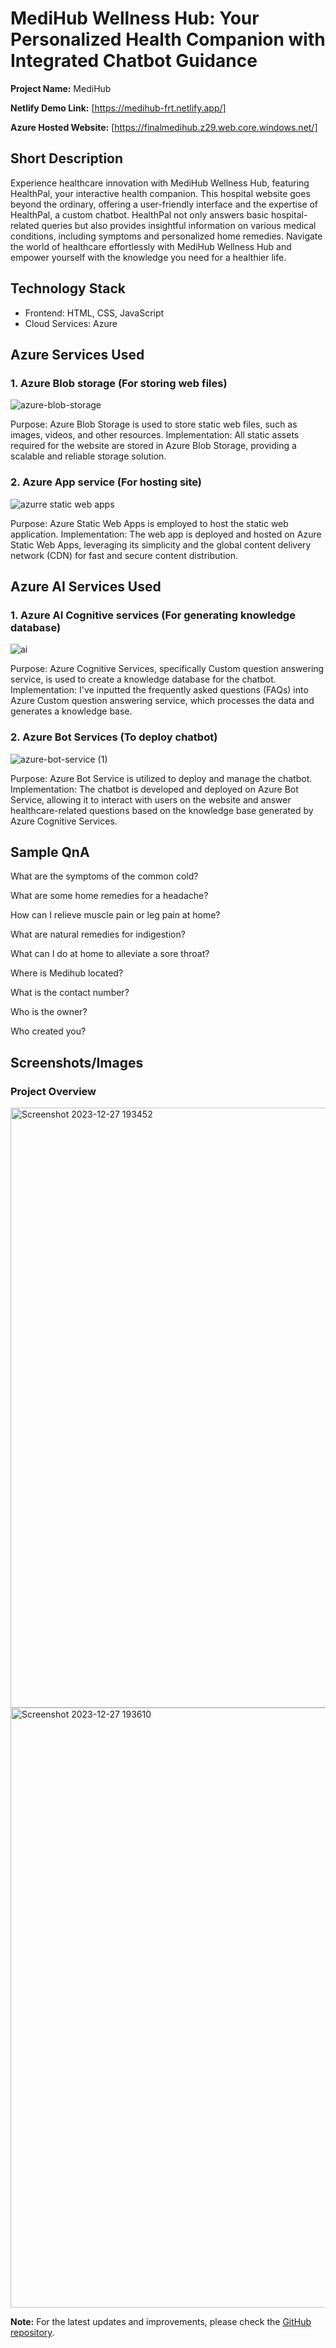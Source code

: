 # MediHub Wellness Hub: Your Personalized Health Companion with Integrated Chatbot Guidance

**Project Name:** MediHub

**Netlify Demo Link:** [https://medihub-frt.netlify.app/]

**Azure Hosted Website:** [https://finalmedihub.z29.web.core.windows.net/]

## Short Description

Experience healthcare innovation with MediHub Wellness Hub, featuring HealthPal, your interactive health companion. This hospital website goes beyond the ordinary, offering a user-friendly interface and the expertise of HealthPal, a custom chatbot. HealthPal not only answers basic hospital-related queries but also provides insightful information on various medical conditions, including symptoms and personalized home remedies. Navigate the world of healthcare effortlessly with MediHub Wellness Hub and empower yourself with the knowledge you need for a healthier life.

## Technology Stack

- Frontend: HTML, CSS, JavaScript
- Cloud Services: Azure

## Azure Services Used

### 1. Azure Blob storage (For storing web files)

![azure-blob-storage](https://github.com/sai231102/MediHub-Microsoft-FRT-Project/assets/83605866/e42525e0-028b-4471-9bc7-577a345caf37)

Purpose: Azure Blob Storage is used to store static web files, such as images, videos, and other resources.
Implementation: All static assets required for the website are stored in Azure Blob Storage, providing a scalable and reliable storage solution.

### 2. Azure App service (For hosting site)

![azurre static web apps](https://github.com/sai231102/MediHub-Microsoft-FRT-Project/assets/83605866/dbb8fc55-1100-4d2c-9275-303e3a146e6c)

Purpose: Azure Static Web Apps is employed to host the static web application.
Implementation: The web app is deployed and hosted on Azure Static Web Apps, leveraging its simplicity and the global content delivery network (CDN) for fast and secure content distribution.


## Azure AI Services Used

### 1. Azure AI Cognitive services (For generating knowledge database)
![ai](https://github.com/sai231102/MediHub-Microsoft-FRT-Project/assets/83605866/636452c4-8a34-4c1e-8f39-981704d7f79b)

Purpose: Azure Cognitive Services, specifically Custom question answering service, is used to create a knowledge database for the chatbot.
Implementation: I've inputted the frequently asked questions (FAQs) into Azure Custom question answering service, which processes the data and generates a knowledge base.



### 2. Azure Bot Services (To deploy chatbot)
![azure-bot-service (1)](https://github.com/sai231102/MediHub-Microsoft-FRT-Project/assets/83605866/8205ac8c-8cc2-4ec2-a539-3ff9eb7becc8)

Purpose: Azure Bot Service is utilized to deploy and manage the chatbot.
Implementation: The chatbot is developed and deployed on Azure Bot Service, allowing it to interact with users on the website and answer healthcare-related questions based on the knowledge base generated by Azure Cognitive Services.


## Sample QnA
What are the symptoms of the common cold?

What are some home remedies for a headache?

How can I relieve muscle pain or leg pain at home?

What are natural remedies for indigestion?

What can I do at home to alleviate a sore throat?

Where is Medihub located?

What is the contact number?

Who is the owner?

Who created you?


## Screenshots/Images

### Project Overview

<img width="960" alt="Screenshot 2023-12-27 193452" src="https://github.com/sai231102/MediHub-Microsoft-FRT-Project/assets/83605866/160b9666-55f6-4fba-9b27-28eb20cdd79b">

<img width="960" alt="Screenshot 2023-12-27 193610" src="https://github.com/sai231102/MediHub-Microsoft-FRT-Project/assets/83605866/2f2bf576-75b0-4b82-8529-33daf6d624e0">




**Note:** For the latest updates and improvements, please check the [GitHub repository](https://github.com/sai231102/MediHub-Microsoft-FRT-Project).
